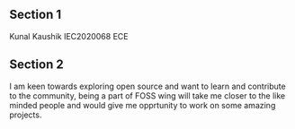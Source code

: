 ## Section 1
Kunal Kaushik
IEC2020068
ECE

## Section 2
I am keen towards exploring open source and want to learn and contribute to the community, being a part of FOSS wing will take me closer to the like minded people and would give me opprtunity to work on some amazing projects.